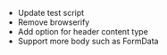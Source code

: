 - Update test script
- Remove browserify
- Add option for header content type
- Support more body such as FormData

